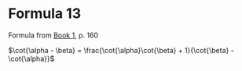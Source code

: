 # Formula 13

Formula from [Book 1](../Buch1.md), p. 160

$\cot{\alpha - \beta} = \frac{\cot{\alpha}\cot{\beta} + 1}{\cot{\beta} - \cot{\alpha}}$
